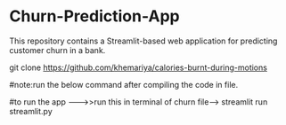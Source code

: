 # Churn-Prediction-App
This repository contains a Streamlit-based web application for predicting customer churn in a bank. 

git clone https://github.com/khemariya/calories-burnt-during-motions

#note:run the below command after compiling the code in file.

#to run the app --->>run this in terminal of churn file--> streamlit run streamlit.py

